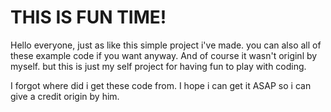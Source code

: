 # THIS IS FUN TIME!

Hello everyone, just as like this simple project i've made. you can also all of these example code if you want anyway. And of course it wasn't originl by myself. but this is just my self project for having fun to play with coding.

I forgot where did i get these code from. I hope i can get it ASAP so i can give a credit origin by him.
